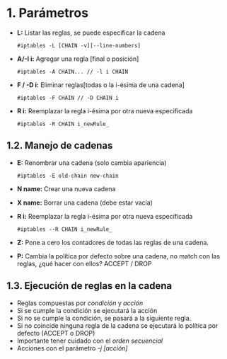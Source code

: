 # 1. Parámetros

- **L:** Listar las reglas, se puede especificar la cadena

      #iptables -L [CHAIN -v][--line-numbers]

- **A/-I i:** Agregar una regla [final o posición]

      #iptables -A CHAIN... // -l i CHAIN

- **F / -D i:** Eliminar reglas[todas o la i-ésima de una cadena]

      #iptables -F CHAIN // -D CHAIN i

- **R i:** Reemplazar la regla i-ésima por otra nueva especificada

      #iptables -R CHAIN i_newRule_

## 1.2. Manejo de cadenas

- **E:** Renombrar una cadena (solo cambia apariencia)

    ```#iptables -E old-chain new-chain```

- **N name:** Crear una nueva cadena
- **X name:** Borrar una cadena (debe estar vacía)
- **R i:** Reemplazar la regla i-ésima por otra nueva especificada

    ```#iptables --R CHAIN i_newRule_```

- **Z:** Pone a cero los contadores de todas las reglas de una cadena.
- **P:** Cambia la política por defecto sobre una cadena, no match con las
reglas, ¿qué hacer con ellos? ACCEPT / DROP

## 1.3. Ejecución de reglas en la cadena

* Reglas compuestas por *condición* y *acción*
* Si se cumple la condición se ejecutará la acción
* Si no se cumple la condición, se pasará a la siguiente regla.
* Si no coincide ninguna regla de la cadena se ejecutará lo política por defecto
(ACCEPT o DROP)
* Importante tener cuidado con el *orden secuencial*
* Acciones con el parámetro *-j [acción]*
